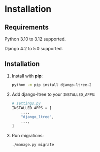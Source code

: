 # Installation

## Requirements

Python 3.10 to 3.12 supported.

Django 4.2 to 5.0 supported.

## Installation

1.  Install with **pip**:

    ``` sh
    python -m pip install django-ltree-2
    ```

2.  Add django-ltree to your `INSTALLED_APPS`:

    ``` python
    # settings.py
    INSTALLED_APPS = [
        ...,
        "django_ltree",
        ...,
    ]
    ```

3.  Run migrations:

    ``` sh
    ./manage.py migrate
    ```
